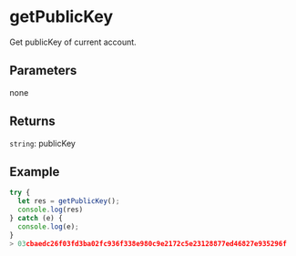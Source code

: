 # getPublicKey

Get publicKey of current account.

## Parameters

none

## Returns

`string`: publicKey

## Example

```js
try {
  let res = getPublicKey();
  console.log(res)
} catch (e) {
  console.log(e);
}
> 03cbaedc26f03fd3ba02fc936f338e980c9e2172c5e23128877ed46827e935296f
```
